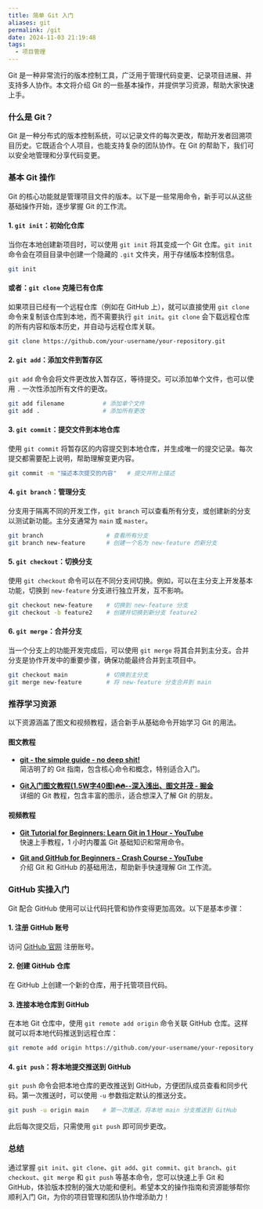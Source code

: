 ```yaml
---
title: 简单 Git 入门
aliases: git
permalink: /git
date: 2024-11-03 21:19:48
tags:
  - 项目管理
---
```


Git 是一种非常流行的版本控制工具，广泛用于管理代码变更、记录项目进展、并支持多人协作。本文将介绍 Git 的一些基本操作，并提供学习资源，帮助大家快速上手。

### 什么是 Git？

Git 是一种分布式的版本控制系统，可以记录文件的每次更改，帮助开发者回溯项目历史。它既适合个人项目，也能支持复杂的团队协作。在 Git 的帮助下，我们可以安全地管理和分享代码变更。

### 基本 Git 操作

Git 的核心功能就是管理项目文件的版本。以下是一些常用命令，新手可以从这些基础操作开始，逐步掌握 Git 的工作流。

#### 1. `git init`：初始化仓库

当你在本地创建新项目时，可以使用 `git init` 将其变成一个 Git 仓库。`git init` 命令会在项目目录中创建一个隐藏的 `.git` 文件夹，用于存储版本控制信息。

```bash
git init
```

#### 或者：`git clone` 克隆已有仓库

如果项目已经有一个远程仓库（例如在 GitHub 上），就可以直接使用 `git clone` 命令来复制该仓库到本地，而不需要执行 `git init`。`git clone` 会下载远程仓库的所有内容和版本历史，并自动与远程仓库关联。

```bash
git clone https://github.com/your-username/your-repository.git
```

#### 2. `git add`：添加文件到暂存区

`git add` 命令会将文件更改放入暂存区，等待提交。可以添加单个文件，也可以使用 `.` 一次性添加所有文件的更改。

```bash
git add filename           # 添加单个文件
git add .                  # 添加所有更改
```

#### 3. `git commit`：提交文件到本地仓库

使用 `git commit` 将暂存区的内容提交到本地仓库，并生成唯一的提交记录。每次提交都需要配上说明，帮助理解变更内容。

```bash
git commit -m "描述本次提交的内容"   # 提交并附上描述
```

#### 4. `git branch`：管理分支

分支用于隔离不同的开发工作，`git branch` 可以查看所有分支，或创建新的分支以测试新功能。主分支通常为 `main` 或 `master`。

```bash
git branch                  # 查看所有分支
git branch new-feature      # 创建一个名为 new-feature 的新分支
```

#### 5. `git checkout`：切换分支

使用 `git checkout` 命令可以在不同分支间切换。例如，可以在主分支上开发基本功能，切换到 `new-feature` 分支进行独立开发，互不影响。

```bash
git checkout new-feature    # 切换到 new-feature 分支
git checkout -b feature2    # 创建并切换到新分支 feature2
```

#### 6. `git merge`：合并分支

当一个分支上的功能开发完成后，可以使用 `git merge` 将其合并到主分支。合并分支是协作开发中的重要步骤，确保功能最终合并到主项目中。

```bash
git checkout main           # 切换到主分支
git merge new-feature       # 将 new-feature 分支合并到 main
```

### 推荐学习资源

以下资源涵盖了图文和视频教程，适合新手从基础命令开始学习 Git 的用法。

#### 图文教程

- **[git - the simple guide - no deep shit!](https://rogerdudler.github.io/git-guide/index.zh.html)**  
  简洁明了的 Git 指南，包含核心命令和概念，特别适合入门。

- **[Git入门图文教程(1.5W字40图)🔥🔥--深入浅出、图文并茂 - 掘金](https://juejin.cn/post/7195030726096453690)**  
  详细的 Git 教程，包含丰富的图示，适合想深入了解 Git 的朋友。

#### 视频教程

- **[Git Tutorial for Beginners: Learn Git in 1 Hour - YouTube](https://www.youtube.com/watch?v=8JJ101D3knE)**  
  快速上手教程，1 小时内覆盖 Git 基础知识和常用命令。

- **[Git and GitHub for Beginners - Crash Course - YouTube](https://www.youtube.com/watch?v=RGOj5yH7evk)**  
  介绍 Git 和 GitHub 的基础用法，帮助新手快速理解 Git 工作流。

### GitHub 实操入门

Git 配合 GitHub 使用可以让代码托管和协作变得更加高效。以下是基本步骤：

#### 1. 注册 GitHub 账号

访问 [GitHub 官网](https://github.com) 注册账号。

#### 2. 创建 GitHub 仓库

在 GitHub 上创建一个新的仓库，用于托管项目代码。

#### 3. 连接本地仓库到 GitHub

在本地 Git 仓库中，使用 `git remote add origin` 命令关联 GitHub 仓库。这样就可以将本地代码推送到远程仓库：

```bash
git remote add origin https://github.com/your-username/your-repository.git
```

#### 4. `git push`：将本地提交推送到 GitHub

`git push` 命令会把本地仓库的更改推送到 GitHub，方便团队成员查看和同步代码。第一次推送时，可以使用 `-u` 参数指定默认的推送分支。

```bash
git push -u origin main    # 第一次推送，将本地 main 分支推送到 GitHub
```

此后每次提交后，只需使用 `git push` 即可同步更改。

### 总结

通过掌握 `git init`、`git clone`、`git add`、`git commit`、`git branch`、`git checkout`、`git merge` 和 `git push` 等基本命令，您可以快速上手 Git 和 GitHub，体验版本控制的强大功能和便利。希望本文的操作指南和资源能够帮你顺利入门 Git，为你的项目管理和团队协作增添助力！
